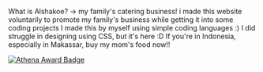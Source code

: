 What is Alshakoe?
-> my family's catering business! i made this website voluntarily to promote my family's business
while getting it into some coding projects
I made this by myself using simple coding languages :)
I did struggle in designing using CSS, but it's here :D
If you're in Indonesia, especially in Makassar, buy my mom's food now!!

[![Athena Award Badge](https://img.shields.io/endpoint?url=https%3A%2F%2Faward.athena.hackclub.com%2Fapi%2Fbadge)](https://award.athena.hackclub.com?utm_source=readme)
